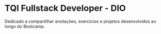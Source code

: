 # TQI Fullstack Developer - DIO
Dedicado a compartilhar anotações, exercícios e projetos desenvolvidos ao longo do Bootcamp.
